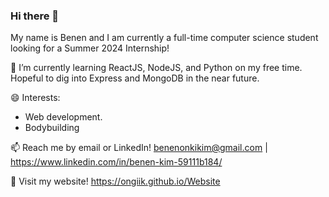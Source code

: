 ### Hi there 👋

<!--
**Ongiik/Ongiik** is a ✨ _special_ ✨ repository because its `README.md` (this file) appears on your GitHub profile.

Here are some ideas to get you started:

- 🔭 I’m currently working on ...
- 🌱 I’m currently learning ...
- 👯 I’m looking to collaborate on ...
- 🤔 I’m looking for help with ...
- 💬 Ask me about ...
- 📫 How to reach me: ...
- 😄 Pronouns: ...
- ⚡ Fun fact: ...
-->

My name is Benen and I am currently a full-time computer science student looking for a Summer 2024 Internship!

🌱 I’m currently learning ReactJS, NodeJS, and Python on my free time. Hopeful to dig into Express and MongoDB in the near future.

😄 Interests:  
* Web development.
* Bodybuilding

📫 Reach me by email or LinkedIn!  benenonkikim@gmail.com | https://www.linkedin.com/in/benen-kim-59111b184/

💬 Visit my website! https://ongiik.github.io/Website
